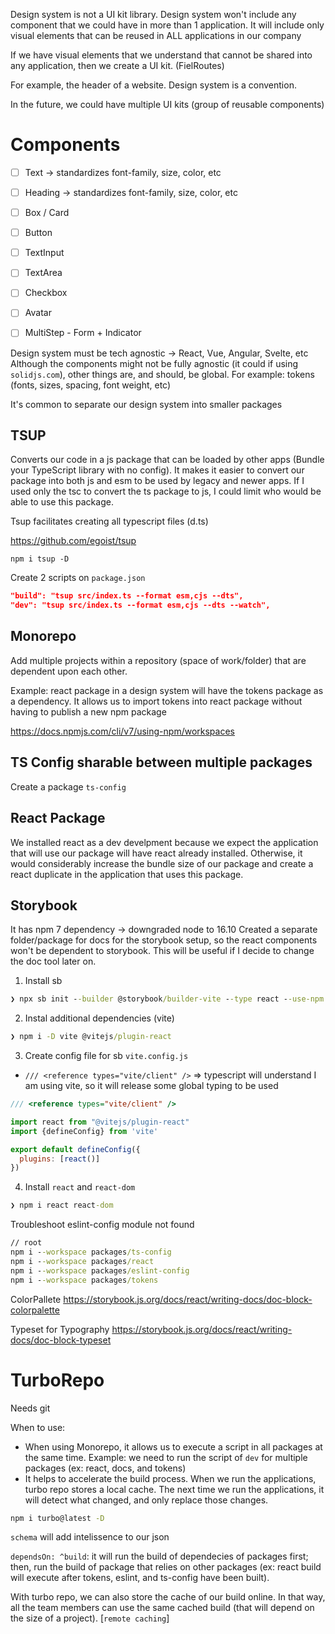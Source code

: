 Design system is not a UI kit library. Design system won't include any component that we could have
in more than 1 application. It will include only visual elements that can be reused in ALL applications in our company

If we have visual elements that we understand that cannot be shared into any application, then we create a UI kit. (FielRoutes)

For example, the header of a website. Design system is a convention.

In the future, we could have multiple UI kits (group of reusable components)

# Components

- [ ] Text -> standardizes font-family, size, color, etc
- [ ] Heading -> standardizes font-family, size, color, etc
- [ ] Box / Card
- [ ] Button
- [ ] TextInput
- [ ] TextArea
- [ ] Checkbox
- [ ] Avatar
- [ ] MultiStep - Form + Indicator


Design system must be tech agnostic -> React, Vue, Angular, Svelte, etc
Although the components might not be fully agnostic (it could if using `solidjs.com`),
other things are, and should, be global. For example: tokens (fonts, sizes, spacing, font weight, etc)

It's common to separate our design system into smaller packages


## TSUP
Converts our code in a js package that can be loaded by other apps (Bundle your TypeScript library with no config). It makes it easier to convert our package into both js and esm to be used by legacy and newer apps. If I used only the tsc to convert the ts package to js, I could limit who would be able to use this package.

Tsup facilitates creating all typescript files (d.ts)

https://github.com/egoist/tsup

```terminal
npm i tsup -D
```

Create 2 scripts on `package.json`

```json
"build": "tsup src/index.ts --format esm,cjs --dts",
"dev": "tsup src/index.ts --format esm,cjs --dts --watch",
```

## Monorepo
Add multiple projects within a repository (space of work/folder) that are dependent upon each other.

Example: react package in a design system will have the tokens package as a dependency. It allows us to import tokens into react package without having to publish a new npm package

https://docs.npmjs.com/cli/v7/using-npm/workspaces



## TS Config sharable between multiple packages
Create a package `ts-config`

## React Package
We installed react as a dev develpment because we expect the application that will use our package will have react already installed. Otherwise, it would considerably increase the bundle size of our package and create a react duplicate in the application that uses this package.

## Storybook
It has npm 7 dependency -> downgraded node to 16.10
Created a separate folder/package for docs for the storybook setup, so the react components won't be dependent to storybook. This will be useful if I decide to change the doc tool later on.

1. Install sb
```cmd
❯ npx sb init --builder @storybook/builder-vite --type react --use-npm
```

2. Instal additional dependencies (vite)

```cmd
❯ npm i -D vite @vitejs/plugin-react    
```

3. Create config file for sb `vite.config.js`
- `/// <reference types="vite/client" />` => typescript will understand I am using vite, so it will release some global typing to be used
```js
/// <reference types="vite/client" />

import react from "@vitejs/plugin-react"
import {defineConfig} from 'vite'

export default defineConfig({
  plugins: [react()]
})
```

4. Install `react` and `react-dom`

```cmd
❯ npm i react react-dom
```

Troubleshoot eslint-config module not found

```cmd
// root
npm i --workspace packages/ts-config 
npm i --workspace packages/react 
npm i --workspace packages/eslint-config 
npm i --workspace packages/tokens 
```

ColorPallete
https://storybook.js.org/docs/react/writing-docs/doc-block-colorpalette

Typeset for Typography
https://storybook.js.org/docs/react/writing-docs/doc-block-typeset


# TurboRepo
Needs git

When to use:
- When using Monorepo, it allows us to execute a script in all packages at the same time. Example: we need to run the script of `dev` for multiple packages (ex: react, docs, and tokens)
- It helps to accelerate the build process. When we run the applications, turbo repo stores a local cache. The next time we run the applications, it will detect what changed, and only replace those changes.

```cmd
npm i turbo@latest -D
```

`schema` will add intelissence to our json

`dependsOn: ^build`: it will run the build of dependecies of packages first; then, run the build of package that relies on other packages (ex: react build will execute after tokens, eslint, and ts-config have been built).

With turbo repo, we can also store the cache of our build online. In that way, all the team members can use the same cached build (that will depend on the size of a project). [`remote caching`]